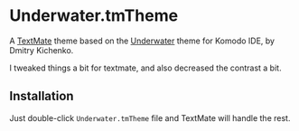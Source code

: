 # Underwater.tmTheme

A [TextMate][] theme based on the [Underwater][] theme for Komodo IDE, by Dmitry Kichenko.

I tweaked things a bit for textmate, and also decreased the contrast a bit.

## Installation

Just double-click `Underwater.tmTheme` file and TextMate will handle the rest.


[underwater]: http://blowintopieces.com/blog/2009/08/22/underwater-komodo-ide-theme/
[textmate]: http://macromates.com/